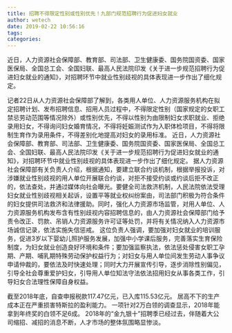 ```yaml
---
title: 招聘不得限定性别或性别优先！九部门规范招聘行为促进妇女就业
author: wetech
date: 2019-02-22 10:56:16
tags: 
categories: 
---
```

近日，人力资源社会保障部、教育部、司法部、卫生健康委、国务院国资委、国家医保局、全国总工会、全国妇联、最高人民法院印发《关于进一步规范招聘行为促进妇女就业的通知》，对招聘环节中就业性别歧视的具体表现进一步作出了细化规定。
<!-- more -->
记者22日从人力资源社会保障部了解到，各类用人单位、人力资源服务机构在拟定招聘计划、发布招聘信息、招用人员过程中，不得限定性别（国家规定的女职工禁忌劳动范围等情况除外）或性别优先，不得以性别为由限制妇女求职就业、拒绝录用妇女，不得询问妇女婚育情况，不得将妊娠测试作为入职体检项目，不得将限制生育作为录用条件，不得差别化地提高对妇女的录用标准。
近日，人力资源社会保障部、教育部、司法部、卫生健康委、国务院国资委、国家医保局、全国总工会、全国妇联、最高人民法院印发《关于进一步规范招聘行为促进妇女就业的通知》，对招聘环节中就业性别歧视的具体表现进一步作出了细化规定。
据人力资源社会保障部有关负责人介绍，根据通知，要建立联合约谈机制，根据举报投诉，对涉嫌就业性别歧视的用人单位开展联合约谈，对拒不接受约谈或约谈后拒不改正的，依法查处，并通过媒体向社会曝光。要健全司法救济机制，人民法院依法受理妇女就业性别歧视相关起诉，设置平等就业权纠纷案由，司法部门积极为符合条件的妇女提供司法救济和法律援助。同时，强化人力资源市场监管，对用人单位、人力资源服务机构发布含有性别歧视内容招聘信息的，由人力资源社会保障部门给予责令改正、罚款、吊销人力资源服务许可证等处罚，并将有关情况纳入人力资源市场诚信记录，依法实施失信惩戒。
这位负责人强调，要加强对妇女就业的培训服务，促进3岁以下婴幼儿照护服务发展，加强中小学课后服务，完善落实生育保险制度，为妇女就业创造良好环境和条件；要加强监察执法，依法惩处侵害女职工孕期、产期、哺乳期特殊劳动保护权益行为；对妇女与用人单位间发生劳动人事争议申请仲裁的，要依法及时快速处理；同时大力开展宣传引导，逐步消除性别偏见，引导全社会尊重爱护妇女，引导用人单位知法守法依法招用妇女从事各类工作，引导妇女合法理性保障自身权益。
 
 
截至2018年底，自查申报税款117.47亿元，已入库115.53亿元。
居高不下的生产成本正在严重损害特斯拉的盈利能力。
一项针对2万白领的调查显示，2018年能拿到年终奖的白领不足6成。
2018年的“金九银十”招聘季已经过去，伴随着大公司缩招、减招的消息不断，人才市场的整体氛围略显惨淡。
